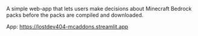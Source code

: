 A simple web-app that lets users make decisions about Minecraft Bedrock packs before the packs are compiled and downloaded.

App:
https://lostdev404-mcaddons.streamlit.app
